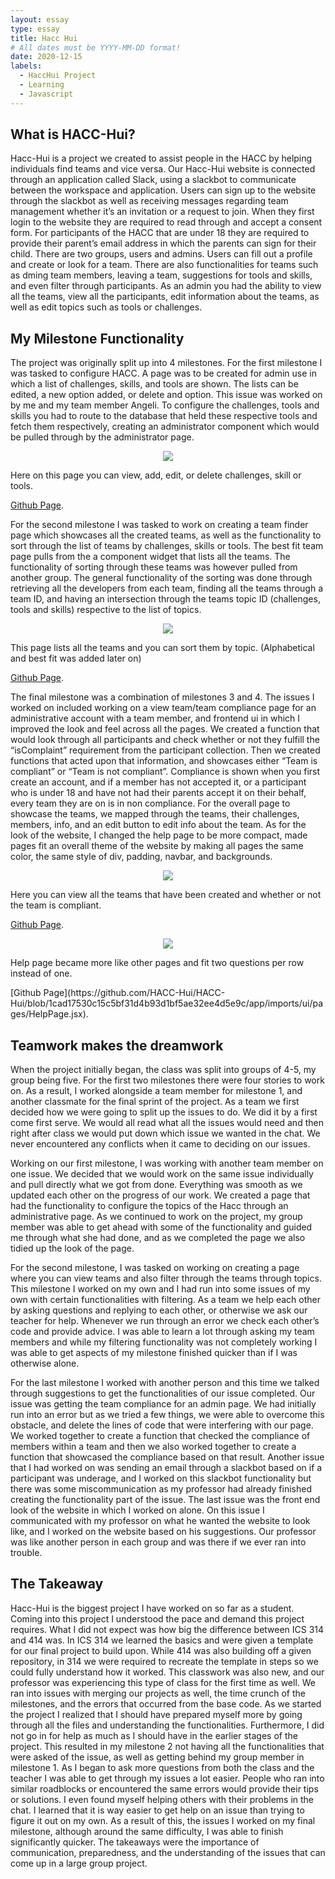 ```yaml
---
layout: essay
type: essay
title: Hacc Hui 
# All dates must be YYYY-MM-DD format!
date: 2020-12-15
labels:
  - HaccHui Project
  - Learning
  - Javascript
---
```




## What is HACC-Hui?
  Hacc-Hui is a project we created to assist people in the HACC by helping individuals find teams and vice versa. Our Hacc-Hui website is connected 
  through an application called Slack, using a slackbot to communicate between the workspace and application. Users can sign up to the website through 
  the slackbot as well as receiving messages regarding team management whether it’s an invitation or a request to join. When they first login to the 
  website they are required to read through and accept a consent form. For participants of the HACC that are under 18 they are required to provide their 
  parent’s email address in which the parents can sign for their child. There are two groups, users and admins. Users can fill out a profile and create or 
  look for a team. There are also functionalities for teams such as dming team members, leaving a team, suggestions for tools and skills, and even filter 
  through participants. As an admin you had the ability to view all the teams, view all the participants, edit information about the teams, as well as edit 
  topics such as tools or challenges.


## My Milestone Functionality
  The project was originally split up into 4 milestones. For the first milestone I was tasked to configure HACC. A page was to be created for admin use 
  in which a list of challenges, skills, and tools are shown. The lists can be edited, a new option added, or delete and option. This issue was worked on 
  by me and my team member Angeli. To configure the challenges, tools and skills you had to route to the database that held these respective tools and fetch 
  them respectively, creating an administrator component which would be pulled through by the administrator page.

<p align="center"><img class="ui huge center floated image" src="../images/configurehacc.PNG"></p>

  <p>Here on this page you can view, add, edit, or delete challenges, skill or tools.</p>
  
[Github Page](https://github.com/HACC-Hui/HACC-Hui/blob/master/app/imports/ui/components/administrator/ManageHaccWidget.jsx). 
  
  <p> For the second milestone I was tasked to work on creating a team finder page which showcases all the created teams, as well as the functionality to 
  sort through the list of teams by challenges, skills or tools. The best fit team page pulls from the a component widget that lists all the teams. The 
  functionality of sorting through these teams was however pulled from another group. The general functionality of the sorting was done through retrieving 
  all the developers from each team, finding all the teams through a team ID, and having an intersection through the teams topic ID (challenges, tools and 
  skills) respective to the list of topics. </p>

  <p align="center"><img class="ui huge center floated image" src="../images/bestfitteams.PNG"></p>
  
  <p>This page lists all the teams and you can sort them by topic. (Alphabetical and best fit was added later on) </p>

[Github Page](https://github.com/HACC-Hui/HACC-Hui/blob/13e7deffacc550fc2e76e31d7521bdbb8b15f32f/app/imports/ui/pages/participant/BestFitTeamDisplay.jsx). 

  
  <p>The final milestone was a combination of milestones 3 and 4. The issues I worked on included working on a view team/team compliance page for an 
  administrative account with a team member, and frontend ui in which I improved the look and feel across all the pages. We created a function that would 
  look through all participants and check whether or not they fulfill the “isComplaint” requirement from the participant collection. Then we created 
  functions that acted upon that information, and showcases either “Team is compliant” or “Team is not compliant”. Compliance is shown when you first 
  create an account, and if a member has not accepted it, or a participant who is under 18 and have not had their parents accept it on their behalf, every 
  team they are on is in non compliance. For the overall page to showcase the teams, we mapped through the teams, their challenges, members, info, and an 
  edit button to edit info about the team. As for the look of the website, I changed the help page to be more compact, made pages fit an overall theme of 
  the website by making all pages the same color, the same style of div, padding, navbar, and backgrounds. </p>

  <p align="center"><img class="ui huge center floated image" src="../images/teamcompliance page.PNG"></p>
  
  <p>Here you can view all the teams that have been created and whether or not the team is compliant.</p>
	
[Github Page](https://github.com/HACC-Hui/HACC-Hui/blob/89ccd14720339b4a1b4d967fe1f1055c20df558d/app/imports/ui/components/administrator/ViewTeamExampleWidget.jsx).

  <p align="center"><img class="ui huge center floated image" src="../images/helppage.PNG"></p>
  
  <p> Help page became more like other pages and fit two questions per row instead of one.</p>
[Github Page](https://github.com/HACC-Hui/HACC-Hui/blob/1cad17530c15c5bf31d4b93d1bf5ae32ee4d5e9c/app/imports/ui/pages/HelpPage.jsx). 

  
## Teamwork makes the dreamwork
  
When the project initially began, the class was split into groups of 4-5, my group being five. For the first two milestones there were four stories to work on. As a result, I worked alongside a team member for milestone 1, and another classmate for the final sprint of the project. As a team we first decided how we were going to split up the issues to do. We did it by a first come first serve. We would all read what all the issues would need and then right after class we would put down which issue we wanted in the chat. We never encountered any conflicts when it came to deciding on our issues.
  
Working on our first milestone, I was working with another team member on one issue. We decided that we would work on the same issue individually and pull directly what we got from done. Everything was smooth as we updated each other on the progress of our work. We created a page that had the functionality to configure the topics of the Hacc through an administrative page. As we continued to work on the project, my group member was able to get ahead with some of the functionality and guided me through what she had done, and as we completed the page we also tidied up the look of the page.

For the second milestone, I was tasked on working on creating a page where you can view teams and also filter through the teams through topics. This milestone I worked on my own and I had run into some issues of my own with certain functionalities with filtering. As a team we help each other by asking questions and replying to each other, or otherwise we ask our teacher for help. Whenever we run through an error we check each other’s code and provide advice. I was able to learn a lot through asking my team members and while my filtering functionality was not completely working I was able to get aspects of my milestone finished quicker than if I was otherwise alone. 

For the last milestone I worked with another person and this time we talked through suggestions to get the functionalities of our issue completed. Our issue was getting the team compliance for an admin page. We had initially run into an error but as we tried a few things, we were able to overcome this obstacle, and delete the lines of code that were interfering with our page. We worked together to create a function that checked the compliance of members within a team and then we also worked together to create a function that showcased the compliance based on that result. Another issue that I had worked on was sending an email through a slackbot based on if a participant was underage, and I worked on this slackbot functionality but there was some miscommunication as my professor had already finished creating the functionality part of the issue. The last issue was the front end look of the website in which I worked on alone. On this issue I communicated with my professor on what he wanted the website to look like, and I worked on the website based on his suggestions. Our professor was like another person in each group and was there if we ever ran into trouble.
	
## The Takeaway
Hacc-Hui is the biggest project I have worked on so far as a student. Coming into this project I understood the pace and demand this project requires. What I did not expect was how big the difference between ICS 314 and 414 was. In ICS 314 we learned the basics and were given a template for our final project to build upon. While 414 was also building off a given repository, in 314 we were required to recreate the template in steps so we could fully understand how it worked. This classwork was also new, and our professor was experiencing this type of class for the first time as well. We ran into issues with merging our projects as well, the time crunch of the milestones, and the errors that occurred from the base code. As we started the project I realized that I should have prepared myself more by going through all the files and understanding the functionalities. Furthermore, I did not go in for help as much as I should have in the earlier stages of the project. This resulted in my milestone 2 not having all the functionalities that were asked of the issue, as well as getting behind my group member in milestone 1. As I began to ask more questions from both the class and the teacher I was able to get through my issues a lot easier. People who ran into similar roadblocks or encountered the same errors would provide their tips or solutions. I even found myself helping others with their problems in the chat. I learned that it is way easier to get help on an issue than trying to figure it out on my own. As a result of this, the issues I worked on my final milestone, although around the same difficulty, I was able to finish significantly quicker. The takeaways were the importance of communication, preparedness, and the understanding of the issues that can come up in a large group project. 

